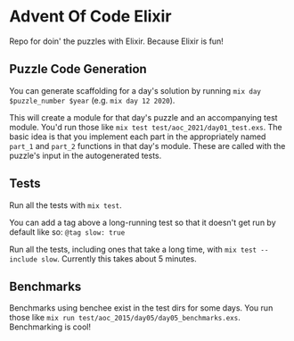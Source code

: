 # Advent Of Code Elixir

Repo for doin' the puzzles with Elixir. Because Elixir is fun!

## Puzzle Code Generation
You can generate scaffolding for a day's solution by running `mix day $puzzle_number $year` (e.g. `mix day 12 2020`).

This will create a module for that day's puzzle and an accompanying test module. You'd run those like `mix test test/aoc_2021/day01_test.exs`. The basic idea is that you implement each part in the appropriately named `part_1` and `part_2` functions in that day's module. These are called with the puzzle's input in the autogenerated tests.

## Tests
Run all the tests with `mix test`.

You can add a tag above a long-running test so that it doesn't get run by default like so: `@tag slow: true`

Run all the tests, including ones that take a long time, with `mix test --include slow`. Currently this takes about 5 minutes.

## Benchmarks
Benchmarks using benchee exist in the test dirs for some days. You run those like `mix run test/aoc_2015/day05/day05_benchmarks.exs`. Benchmarking is cool!